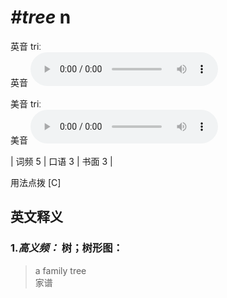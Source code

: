 # ***\#tree*** n
英音 triː  
英音
<audio src="./media/tree-B.aac" controls="controls"></audio>

美音 triː  
美音
<audio src="./media/tree.aac" controls="controls"></audio>



| 词频 5 | 口语 3 | 书面 3 |  

用法点拨  [C]

英文释义
---
### 1.*高义频：* **树；树形图：**  

 > a family tree  
 > 家谱    



